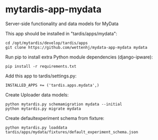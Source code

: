 # mytardis-app-mydata
Server-side functionality and data models for MyData


This app should be installed in "tardis/apps/mydata":
```
cd /opt/mytardis/develop/tardis/apps
git clone https://github.com/wettenhj/mydata-app-mydata mydata
```

Run pip to install extra Python module dependencies (django-ipware):

```
pip install -r requirements.txt
```

Add this app to tardis/settings.py:

```
INSTALLED_APPS += ('tardis.apps.mydata',)
```

Create Uploader data models:

```
python mytardis.py schemamigration mydata --initial
python mytardis.py migrate mydata
```

Create defaultexperiment schema from fixture:

```
python mytardis.py loaddata tardis/apps/mydata/fixtures/default_experiment_schema.json
```

